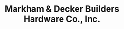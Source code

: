 ---
title: "Markham & Decker Builders Hardware Co., Inc."
url: /phoenix/markham-und-decker-builders-hardware-co-inc/
shop: Türen
---
